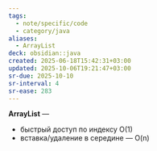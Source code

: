 ```yaml
---
tags:
  - note/specific/code
  - category/java
aliases:
  - ArrayList
deck: obsidian::java
created: 2025-06-18T15:42:31+03:00
updated: 2025-10-06T19:21:47+03:00
sr-due: 2025-10-10
sr-interval: 4
sr-ease: 283
---
```


**ArrayList**
—
- быстрый доступ по индексу О(1)
- вставка/удаление в середине — O(n)
